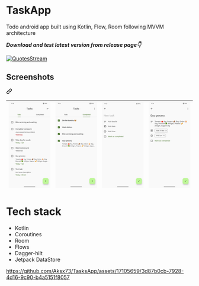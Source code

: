 # TaskApp
Todo android app built using Kotlin, Flow, Room following MVVM architecture

***Download and test latest version from release page👇***

[![QuotesStream](https://img.shields.io/badge/QuotesStream-APK-blue.svg?style=for-the-badge&logo=android)](https://github.com/Aksx73/TasksApp/releases/)

<div class="markdown-heading" dir="auto"><h2 tabindex="-1" class="heading-element" dir="auto">Screenshots</h2><a id="user-content-screenshots" class="anchor" aria-label="Permalink: Screenshots" href="#screenshots"><svg class="octicon octicon-link" viewBox="0 0 16 16" version="1.1" width="16" height="16" aria-hidden="true"><path d="m7.775 3.275 1.25-1.25a3.5 3.5 0 1 1 4.95 4.95l-2.5 2.5a3.5 3.5 0 0 1-4.95 0 .751.751 0 0 1 .018-1.042.751.751 0 0 1 1.042-.018 1.998 1.998 0 0 0 2.83 0l2.5-2.5a2.002 2.002 0 0 0-2.83-2.83l-1.25 1.25a.751.751 0 0 1-1.042-.018.751.751 0 0 1-.018-1.042Zm-4.69 9.64a1.998 1.998 0 0 0 2.83 0l1.25-1.25a.751.751 0 0 1 1.042.018.751.751 0 0 1 .018 1.042l-1.25 1.25a3.5 3.5 0 1 1-4.95-4.95l2.5-2.5a3.5 3.5 0 0 1 4.95 0 .751.751 0 0 1-.018 1.042.751.751 0 0 1-1.042.018 1.998 1.998 0 0 0-2.83 0l-2.5 2.5a1.998 1.998 0 0 0 0 2.83Z"></path></svg></a></div>
<table>
<thead>
<tr>
<th><a target="_blank" rel="noopener noreferrer" href="https://github.com/Aksx73/TasksApp/blob/master/screenshots/Screenshot_20241117-211545.png"><img src="https://github.com/Aksx73/TasksApp/blob/master/screenshots/Screenshot_20241117-211545.png?raw=true" alt="sound meter" style="max-width: 100%;"></a></th>
<th><a target="_blank" rel="noopener noreferrer" href="https://github.com/Aksx73/TasksApp/blob/master/screenshots/Screenshot_20241117-211605.png"><img src="https://github.com/Aksx73/TasksApp/blob/master/screenshots/Screenshot_20241117-211605.png?raw=true" alt="sound meter" style="max-width: 100%;"></a></th>
<th><a target="_blank" rel="noopener noreferrer" href="https://github.com/Aksx73/TasksApp/blob/master/screenshots/Screenshot_20241117-211341.png"><img src=https://github.com/Aksx73/TasksApp/blob/master/screenshots/Screenshot_20241117-211341.png?raw=true" alt="sound meter" style="max-width: 100%;"></a></th>
<th><a target="_blank" rel="noopener noreferrer" href="https://github.com/Aksx73/TasksApp/blob/master/screenshots/Screenshot_20241117-211613.png"><img src=https://github.com/Aksx73/TasksApp/blob/master/screenshots/Screenshot_20241117-211613.png?raw=true" alt="sound meter" style="max-width: 100%;"></a></th>
</tr>
</thead>
</table>

# Tech stack
- Kotlin
- Coroutines
- Room
- Flows
- Dagger-hilt
- Jetpack DataStore

https://github.com/Aksx73/TasksApp/assets/17105659/3d87b0cb-7928-4d16-9c90-b4a5151f8057


